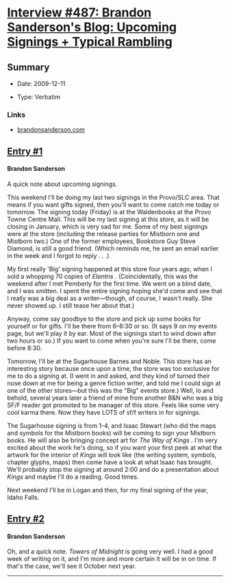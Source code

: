 # [Interview #487: Brandon Sanderson's Blog: Upcoming Signings + Typical Rambling](https://www.theoryland.com/intvmain.php?i=487)

## Summary

- Date: 2009-12-11

- Type: Verbatim

### Links

- [brandonsanderson.com](http://www.brandonsanderson.com/blog/850/Upcoming-Signings--Typical-Rambling)


## [Entry #1](./t-487/1)

#### Brandon Sanderson

A quick note about upcoming signings.

This weekend I'll be doing my last two signings in the Provo/SLC area. That means if you want gifts signed, then you'll want to come catch me today or tomorrow. The signing today (Friday) is at the Waldenbooks at the Provo Towne Centre Mall. This will be my last signing at this store, as it will be closing in January, which is very sad for me. Some of my best signings were at the store (including the release parties for Mistborn one and Mistborn two.) One of the former employees, Bookstore Guy Steve Diamond, is still a good friend. (Which reminds me, he sent an email earlier in the week and I forgot to reply . . .)

My first really 'Big' signing happened at this store four years ago, when I sold a whopping 70 copies of
*Elantris*
. (Coincidentally, this was the weekend after I met Pemberly for the first time. We went on a blind date, and I was smitten. I spent the entire signing hoping she'd come and see that I really was a big deal as a writer—though, of course, I wasn't really. She never showed up. I still tease her about that.)

Anyway, come say goodbye to the store and pick up some books for yourself or for gifts. I'll be there from 6–8:30 or so. (It says 9 on my events page, but we'll play it by ear. Most of the signings start to wind down after two hours or so.) If you want to come when you're sure I'll be there, come before 8:30.

Tomorrow, I'll be at the Sugarhouse Barnes and Noble. This store has an interesting story because once upon a time, the store was too exclusive for me to do a signing at. (I went in and asked, and they kind of turned their nose down at me for being a genre fiction writer, and told me I could sign at one of the other stores—but this was the "Big" events store.) Well, lo and behold, several years later a friend of mine from another B&N who was a big SF/F reader got promoted to be manager of this store. Feels like some very cool karma there. Now they have LOTS of sf/f writers in for signings.

The Sugarhouse signing is from 1-4, and Isaac Stewart (who did the maps and symbols for the Mistborn books) will be coming to sign your Mistborn books. He will also be bringing concept art for
*The Way of Kings*
. I'm very excited about the work he's doing, so if you want your first peek at what the artwork for the interior of
*Kings*
will look like (the writing system, symbols, chapter glyphs, maps) then come have a look at what Isaac has brought. We'll probably stop the signing at around 2:00 and do a presentation about
*Kings*
and maybe I'll do a reading. Good times.

Next weekend I'll be in Logan and then, for my final signing of the year, Idaho Falls.

## [Entry #2](./t-487/2)

#### Brandon Sanderson

Oh, and a quick note.
*Towers of Midnight*
is going very well. I had a good week of writing on it, and I'm more and more certain it will be in on time. If that's the case, we'll see it October next year.


---

